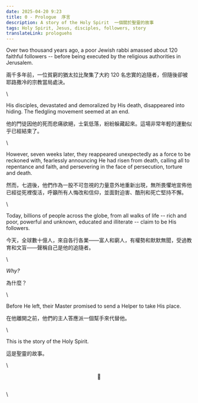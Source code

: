 ```yaml
---
date: 2025-04-20 9:23
title: 0 - Prologue  序言
description: A story of the Holy Spirit  一個關於聖靈的故事
tags: Holy Spirit, Jesus, disciples, followers, story
translateLink: prologuehs
---
```


Over two thousand years ago, a poor Jewish rabbi amassed about 120 faithful followers -- before being executed by the religious authorities in Jerusalem.

兩千多年前，一位貧窮的猶太拉比聚集了大約 120 名忠實的追隨者，但隨後卻被耶路撒冷的宗教當局處決。

\

His disciples, devastated and demoralized by His death, disappeared into hiding. The fledgling movement seemed at an end.

他的門徒因他的死而悲痛欲絕，士氣低落，紛紛躲藏起來。這場非常年輕的運動似乎已經結束了。

\

However, seven weeks later, they reappeared unexpectedly as a force to be reckoned with, fearlessly announcing He had risen from death, calling all to repentance and faith, and persevering in the face of persecution, torture and death.

然而，七週後，他們作為一股不可忽視的力量意外地重新出現，無所畏懼地宣佈他已經從死裡復活，呼籲所有人悔改和信仰，並面對迫害、酷刑和死亡堅持不懈。

\

Today, billions of people across the globe, from all walks of life -- rich and poor, powerful and unknown, educated and illiterate -- claim to be His followers. 

今天，全球數十億人，來自各行各業——富人和窮人，有權勢和默默無聞，受過教育和文盲——聲稱自己是他的追隨者。

\

*Why?*

為什麼？

\

Before He left, their Master promised to send a Helper to take His place.

在他離開之前，他們的主人答應派一個幫手來代替他。

\

This is the story of the Holy Spirit.

這是聖靈的故事。

\

<center>💠</center>

\
\